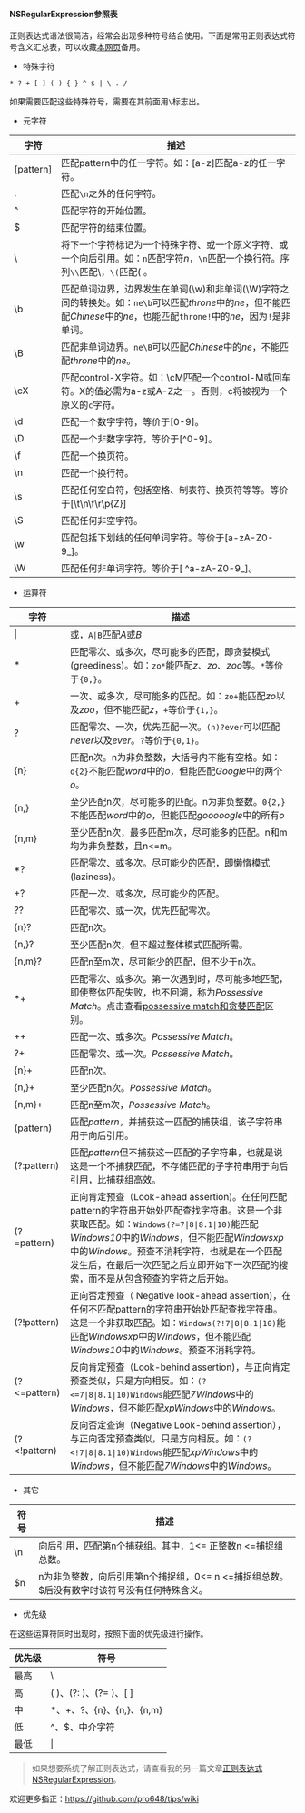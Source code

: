 #### NSRegularExpression参照表

正则表达式语法很简洁，经常会出现多种符号结合使用。下面是常用正则表达式符号含义汇总表，可以收藏[本网页](https://github.com/pro648/tips/wiki/iOS%E6%AD%A3%E5%88%99%E8%A1%A8%E8%BE%BE%E5%BC%8F%E8%AF%AD%E6%B3%95%E5%85%A8%E9%9B%86)备用。

- 特殊字符

```
* ? + [ ] ( ) { } ^ $ | \ . / 
```

如果需要匹配这些特殊符号，需要在其前面用`\`标志出。

- 元字符

|字符|描述|
|---|----|
|[pattern]|匹配pattern中的任一字符。如：[a-z]匹配a-z的任一字符。|
|.|匹配`\n`之外的任何字符。|
|^|匹配字符的开始位置。|
|$|匹配字符的结束位置。|
|\ |	将下一个字符标记为一个特殊字符、或一个原义字符、或一个向后引用。如：`n`匹配字符*n*，`\n`匹配一个换行符。序列`\\`匹配\，`\(`匹配( 。	|
|\b|匹配单词边界，边界发生在单词(\w)和非单词(\W)字符之间的转换处。如：`ne\b`可以匹配*throne*中的*ne*，但不能匹配*Chinese*中的*ne*，也能匹配`throne!`中的*ne*，因为`!`是非单词。|
|\B|匹配非单词边界。`ne\B`可以匹配*Chinese*中的*ne*，不能匹配*throne*中的*ne*。|
|\cX|匹配control-X字符。如：\cM匹配一个control-M或回车符。X的值必需为a-z或A-Z之一。否则，c将被视为一个原义的`c`字符。|
|\d|匹配一个数字字符，等价于[0-9]。|
|\D|匹配一个非数字字符，等价于[^0-9]。|
|\f|匹配一个换页符。|
|\n|匹配一个换行符。|
|\s|匹配任何空白符，包括空格、制表符、换页符等等。等价于[\t\n\f\r\p{Z}]|
|\S|匹配任何非空字符。|
|\w|匹配包括下划线的任何单词字符。等价于[a-zA-Z0-9_]。|
|\W|匹配任何非单词字符。等价于[ ^a-zA-Z0-9_]。|

- 运算符

|字符|描述|
|---|---|
|\|| 或，`A\|B`匹配*A*或*B*|
|*|匹配零次、或多次，尽可能多的匹配，即贪婪模式(greediness)。如：`zo*`能匹配*z*、*zo*、*zoo*等。`*`等价于`{0,}`。|
|+|一次、或多次，尽可能多的匹配。如：`zo+`能匹配*zo*以及*zoo*，但不能匹配*z*，`+`等价于`{1,}`。|
|?|匹配零次、一次，优先匹配一次。`(n)?ever`可以匹配*never*以及*ever*。`?`等价于`{0,1}`。|
|{n}|匹配n次。n为非负整数，大括号内不能有空格。如：`o{2}`不能匹配*word*中的*o*，但能匹配*Google*中的两个*o*。|
|{n,}|至少匹配n次，尽可能多的匹配。n为非负整数。`0{2,}`不能匹配*word*中的*o*，但能匹配*gooooogle*中的所有*o*|
|{n,m}|至少匹配n次，最多匹配m次，尽可能多的匹配。n和m均为非负整数，且n<=m。|
|*?|匹配零次、或多次。尽可能少的匹配，即懒惰模式(laziness)。|
|+?|匹配一次、或多次，尽可能少的匹配。|
|??|匹配零次、或一次，优先匹配零次。|
|{n}?|匹配n次。|
|{n,}?|至少匹配n次，但不超过整体模式匹配所需。|
|{n,m}?|匹配n至m次，尽可能少的匹配，但不少于n次。|
|*+|匹配零次、或多次。第一次遇到时，尽可能多地匹配，即使整体匹配失败，也不回溯，称为*Possessive Match*。点击查看[possessive match和贪婪匹配](https://github.com/pro648/tips/wiki/%E6%AD%A3%E5%88%99%E8%A1%A8%E8%BE%BE%E5%BC%8Fpossessive%E3%80%81greediness%E5%92%8Claziness%E5%8C%BA%E5%88%AB)区别。|
|++|匹配一次、或多次。*Possessive Match*。|
|?+|匹配零次、或一次。*Possessive Match*。|
|{n}+|匹配n次。|
|{n,}+|至少匹配n次。*Possessive Match*。|
|{n,m}+|匹配n至m次，*Possessive Match*。|
|(pattern)|匹配*pattern*，并捕获这一匹配的捕获组，该子字符串用于向后引用。|
|(?:pattern)|匹配*pattern*但不捕获这一匹配的子字符串，也就是说这是一个不捕获匹配，不存储匹配的子字符串用于向后引用，比捕获组高效。|
|(?=pattern)|正向肯定预查（Look-ahead assertion)。在任何匹配pattern的字符串开始处匹配查找字符串。这是一个非获取匹配。如：`Windows(?=7\|8\|8.1\|10)`能匹配*Windows10*中的*Windows*，但不能匹配*Windowsxp*中的*Windows*。预查不消耗字符，也就是在一个匹配发生后，在最后一次匹配之后立即开始下一次匹配的搜索，而不是从包含预查的字符之后开始。|
|(?!pattern)|正向否定预查（ Negative look-ahead assertion)，在任何不匹配pattern的字符串开始处匹配查找字符串。这是一个非获取匹配。如：`Windows(?!7\|8\|8.1\|10)`能匹配*Windowsxp*中的*Windows*，但不能匹配*Windows10*中的*Windows*。预查不消耗字符。|
|(?<=pattern)|反向肯定预查（Look-behind assertion)，与正向肯定预查类似，只是方向相反。如：`(?<=7\|8\|8.1\|10)Windows`能匹配*7Windows*中的*Windows*，但不能匹配*xpWindows*中的*Windows*。|
|(?<!pattern)|反向否定查询（Negative Look-behind assertion），与正向否定预查类似，只是方向相反。如：`(?<!7\|8\|8.1\|10)Windows`能匹配*xpWindows*中的*Windows*，但不能匹配*7Windows*中的*Windows*。|

- 其它

|符号|描述|
|----|---|
|\n|向后引用，匹配第n个捕获组。其中，1<= 正整数n <=捕捉组总数。|
|$n|n为非负整数，向后引用第n个捕捉组，0<= n <=捕捉组总数。$后没有数字时该符号没有任何特殊含义。

- 优先级

在这些运算符同时出现时，按照下面的优先级进行操作。

|优先级|符号|
|-----|---|
|最高| \ |
|高|( )、(?: )、(?= )、[ ]|
|中|*、+、?、{n}、{n,}、{n,m}|
|低|^、$、中介字符|
|最低|\||

> 如果想要系统了解正则表达式，请查看我的另一篇文章[正则表达式NSRegularExpression](https://github.com/pro648/tips/wiki/%E6%AD%A3%E5%88%99%E8%A1%A8%E8%BE%BE%E5%BC%8FNSRegularExpression)。

欢迎更多指正：<https://github.com/pro648/tips/wiki>